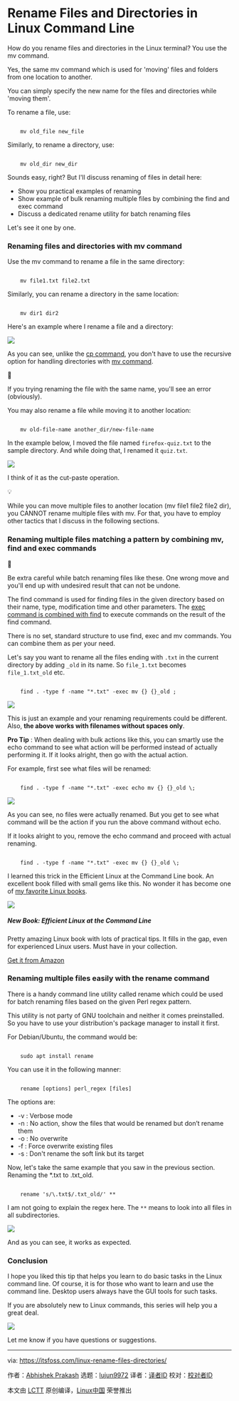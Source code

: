 [#]: subject: "Rename Files and Directories in Linux Command Line"
[#]: via: "https://itsfoss.com/linux-rename-files-directories/"
[#]: author: "Abhishek Prakash https://itsfoss.com/author/abhishek/"
[#]: collector: "lujun9972/lctt-scripts-1693450080"
[#]: translator: "geekpi"
[#]: reviewer: " "
[#]: publisher: " "
[#]: url: " "

Rename Files and Directories in Linux Command Line
======

How do you rename files and directories in the Linux terminal? You use the mv command.

Yes, the same mv command which is used for 'moving' files and folders from one location to another.

You can simply specify the new name for the files and directories while 'moving them'.

To rename a file, use:

```

    mv old_file new_file

```

Similarly, to rename a directory, use:

```

    mv old_dir new_dir

```

Sounds easy, right? But I'll discuss renaming of files in detail here:

  * Show you practical examples of renaming
  * Show example of bulk renaming multiple files by combining the find and exec command
  * Discuss a dedicated rename utility for batch renaming files



Let's see it one by one.

### Renaming files and directories with mv command

Use the mv command to rename a file in the same directory:

```

    mv file1.txt file2.txt

```

Similarly, you can rename a directory in the same location:

```

    mv dir1 dir2

```

Here's an example where I rename a file and a directory:

![][1]

As you can see, unlike the [cp command][2], you don't have to use the recursive option for handling directories with [mv command][3].

🚧

If you trying renaming the file with the same name, you'll see an error (obviously).

You may also rename a file while moving it to another location:

```

    mv old-file-name another_dir/new-file-name

```

In the example below, I moved the file named `firefox-quiz.txt` to the sample directory. And while doing that, I renamed it `quiz.txt`.

![][4]

I think of it as the cut-paste operation.

💡

While you can move multiple files to another location (mv file1 file2 file2 dir), you CANNOT rename multiple files with mv. For that, you have to employ other tactics that I discuss in the following sections.

### Renaming multiple files matching a pattern by combining mv, find and exec commands

🚧

Be extra careful while batch renaming files like these. One wrong move and you'll end up with undesired result that can not be undone.

The find command is used for finding files in the given directory based on their name, type, modification time and other parameters. The [exec command is combined with find][5] to execute commands on the result of the find command.

There is no set, standard structure to use find, exec and mv commands. You can combine them as per your need.

Let's say you want to rename all the files ending with `.txt` in the current directory by adding `_old` in its name. So `file_1.txt` becomes `file_1.txt_old` etc.

```

    find . -type f -name "*.txt" -exec mv {} {}_old ;

```

![][6]

This is just an example and your renaming requirements could be different. Also, **the above works with filenames without spaces only**.

**Pro Tip** : When dealing with bulk actions like this, you can smartly use the echo command to see what action will be performed instead of actually performing it. If it looks alright, then go with the actual action.

For example, first see what files will be renamed:

```

    find . -type f -name "*.txt" -exec echo mv {} {}_old \;

```

![][7]

As you can see, no files were actually renamed. But you get to see what command will be the action if you run the above command without echo.

If it looks alright to you, remove the echo command and proceed with actual renaming.

```

    find . -type f -name "*.txt" -exec mv {} {}_old \;

```

I learned this trick in the Efficient Linux at the Command Line book. An excellent book filled with small gems like this. No wonder it has become one of [my favorite Linux books][8].

![][9]

##### New Book: Efficient Linux at the Command Line

Pretty amazing Linux book with lots of practical tips. It fills in the gap, even for experienced Linux users. Must have in your collection.

[Get it from Amazon][10]

### Renaming multiple files easily with the rename command

There is a handy command line utility called rename which could be used for batch renaming files based on the given Perl regex pattern.

This utility is not party of GNU toolchain and neither it comes preinstalled. So you have to use your distribution's package manager to install it first.

For Debian/Ubuntu, the command would be:

```

    sudo apt install rename

```

You can use it in the following manner:

```

    rename [options] perl_regex [files]

```

The options are:

  * -v : Verbose mode
  * -n : No action, show the files that would be renamed but don’t rename them
  * -o : No overwrite
  * -f : Force overwrite existing files
  * -s : Don't rename the soft link but its target



Now, let's take the same example that you saw in the previous section. Renaming the *.txt to .txt_old.

```

    rename 's/\.txt$/.txt_old/' **

```

I am not going to explain the regex here. The `**` means to look into all files in all subdirectories.

![][11]

And as you can see, it works as expected.

### Conclusion

I hope you liked this tip that helps you learn to do basic tasks in the Linux command line. Of course, it is for those who want to learn and use the command line. Desktop users always have the GUI tools for such tasks.

If you are absolutely new to Linux commands, this series will help you a great deal.

![][12]

Let me know if you have questions or suggestions.

--------------------------------------------------------------------------------

via: https://itsfoss.com/linux-rename-files-directories/

作者：[Abhishek Prakash][a]
选题：[lujun9972][b]
译者：[译者ID](https://github.com/译者ID)
校对：[校对者ID](https://github.com/校对者ID)

本文由 [LCTT](https://github.com/LCTT/TranslateProject) 原创编译，[Linux中国](https://linux.cn/) 荣誉推出

[a]: https://itsfoss.com/author/abhishek/
[b]: https://github.com/lujun9972
[1]: https://itsfoss.com/content/images/2023/11/renaming-file-directory-linux-command-line.png
[2]: https://itsfoss.com/cp-command/
[3]: https://linuxhandbook.com/mv-command/
[4]: https://itsfoss.com/content/images/2023/11/rename-file-while-moving-another-location.png
[5]: https://linuxhandbook.com/find-exec-command/
[6]: https://itsfoss.com/content/images/2023/11/bulk-renaming-files-linux-1.png
[7]: https://itsfoss.com/content/images/2023/11/use-echo-for-dry-run-renaming-files.png
[8]: https://itsfoss.com/best-linux-books/
[9]: https://itsfoss.com/content/images/2023/04/efficient-at-linux-command-line-horizontal.png
[10]: https://amzn.to/3MPjiHw
[11]: https://itsfoss.com/content/images/2023/11/use-rename-command-linux.png
[12]: https://itsfoss.com/content/images/size/w256h256/2022/12/android-chrome-192x192.png

